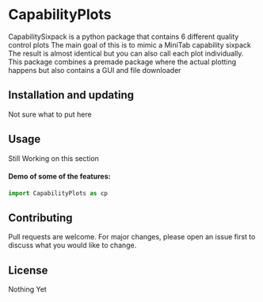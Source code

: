 # CapabilityPlots

CapabilitySixpack is a python package that contains 6 different quality control plots
The main goal of this is to mimic a MiniTab capability sixpack
The result is almost identical but you can also call each plot individually. This package
combines a premade package where the actual plotting happens but also contains a GUI and file downloader

## Installation and updating
Not sure what to put here

## Usage
Still Working on this section

#### Demo of some of the features:
```python
import CapabilityPlots as cp
```

## Contributing
Pull requests are welcome. For major changes, please open an issue first to discuss what you would like to change.

## License
Nothing Yet